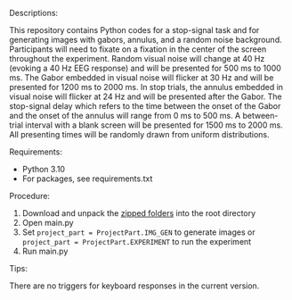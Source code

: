 Descriptions:

This repository contains Python codes for a stop-signal task and for generating images with gabors, annulus, and a random noise background. Participants will need to fixate on a fixation in the center of the screen throughout the experiment. Random visual noise will change at 40 Hz (evoking a 40 Hz EEG response) and will be presented for 500 ms to 1000 ms. The Gabor embedded in visual noise will flicker at 30 Hz and will be presented for 1200 ms to 2000 ms. In stop trials, the annulus embedded in visual noise will flicker at 24 Hz and will be presented after the Gabor. The stop-signal delay which refers to the time between the onset of the Gabor and the onset of the annulus will range from 0 ms to 500 ms. A between-trial interval with a blank screen will be presented for 1500 ms to 2000 ms. All presenting times will be randomly drawn from uniform distributions.

Requirements:
* Python 3.10
* For packages, see requirements.txt

Procedure:
1. Download and unpack the [zipped folders](https://amsuni-my.sharepoint.com/:f:/r/personal/m_turchina_uva_nl/Documents/stop-signal-task-zips?csf=1&web=1&e=zjwXDo) into the root directory
2. Open main.py
3. Set `project_part = ProjectPart.IMG_GEN` to generate images or `project_part = ProjectPart.EXPERIMENT` to run the experiment
4. Run main.py

Tips:

There are no triggers for keyboard responses in the current version.
